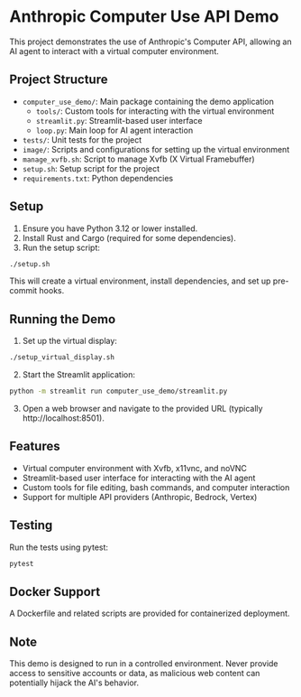 # Anthropic Computer Use API Demo

This project demonstrates the use of Anthropic's Computer API, allowing an AI agent to interact with a virtual computer environment.

## Project Structure

- `computer_use_demo/`: Main package containing the demo application
  - `tools/`: Custom tools for interacting with the virtual environment
  - `streamlit.py`: Streamlit-based user interface
  - `loop.py`: Main loop for AI agent interaction
- `tests/`: Unit tests for the project
- `image/`: Scripts and configurations for setting up the virtual environment
- `manage_xvfb.sh`: Script to manage Xvfb (X Virtual Framebuffer)
- `setup.sh`: Setup script for the project
- `requirements.txt`: Python dependencies

## Setup

1. Ensure you have Python 3.12 or lower installed.
2. Install Rust and Cargo (required for some dependencies).
3. Run the setup script:

```bash
./setup.sh
```

This will create a virtual environment, install dependencies, and set up pre-commit hooks.

## Running the Demo

1. Set up the virtual display:

```bash
./setup_virtual_display.sh
```

2. Start the Streamlit application:

```bash
python -m streamlit run computer_use_demo/streamlit.py
```

3. Open a web browser and navigate to the provided URL (typically http://localhost:8501).

## Features

- Virtual computer environment with Xvfb, x11vnc, and noVNC
- Streamlit-based user interface for interacting with the AI agent
- Custom tools for file editing, bash commands, and computer interaction
- Support for multiple API providers (Anthropic, Bedrock, Vertex)

## Testing

Run the tests using pytest:

```bash
pytest
```

## Docker Support

A Dockerfile and related scripts are provided for containerized deployment.

## Note

This demo is designed to run in a controlled environment. Never provide access to sensitive accounts or data, as malicious web content can potentially hijack the AI's behavior.
